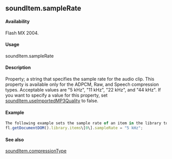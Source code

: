## soundItem.sampleRate

#### Availability

Flash MX 2004.

#### Usage

soundItem.sampleRate

#### Description

Property; a string that specifies the sample rate for the audio clip. This property is available only for the ADPCM, Raw, and Speech compression types. Acceptable values are "5 kHz", "11 kHz", "22 kHz", and "44 kHz".
If you want to specify a value for this property, set [soundItem.useImportedMP3Quality](#_bookmark842) to false.

#### Example

```javascript
The following example sets the sample rate of an item in the library to 5 kHz if the item has the ADPCM, Raw, or Speech compression type:
fl.getDocumentDOM().library.items\[0\].sampleRate = "5 kHz";

```
#### See also

[soundItem.compressionType](#_bookmark831)

